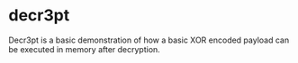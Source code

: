 # decr3pt
Decr3pt is a basic demonstration of how a basic XOR encoded payload can be executed in memory after decryption. 

